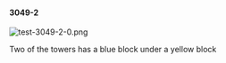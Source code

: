 #### 3049-2
![test-3049-2-0.png](https://github.com/lil-lab/nlvr/raw/master/nlvr/test/images/1/test-3049-2-0.png "test-3049-2-0.png")

Two of the towers has a blue block under a yellow block